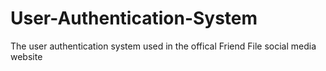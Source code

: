 # User-Authentication-System
The user authentication system used in the offical Friend File social media website
